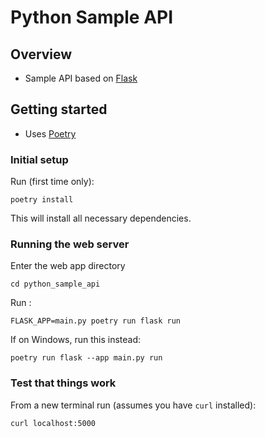 # Python Sample API

## Overview
- Sample API based on [Flask](https://flask.palletsprojects.com/en/2.3.x/)

## Getting started
- Uses [Poetry](https://python-poetry.org/)

### Initial setup
Run (first time only):

```
poetry install
```

This will install all necessary dependencies.

### Running the web server

Enter the web app directory
```
cd python_sample_api
```

Run :
```
FLASK_APP=main.py poetry run flask run
```

If on Windows, run this instead:
```
poetry run flask --app main.py run
```

### Test that things work
From a new terminal run (assumes you have `curl` installed):

```
curl localhost:5000
```
